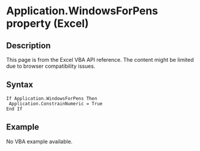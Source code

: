 # Application.WindowsForPens property (Excel)

## Description
This page is from the Excel VBA API reference. The content might be limited due to browser compatibility issues.

## Syntax
```vba
If Application.WindowsForPens Then 
 Application.ConstrainNumeric = True 
End If
```

## Example
No VBA example available.
